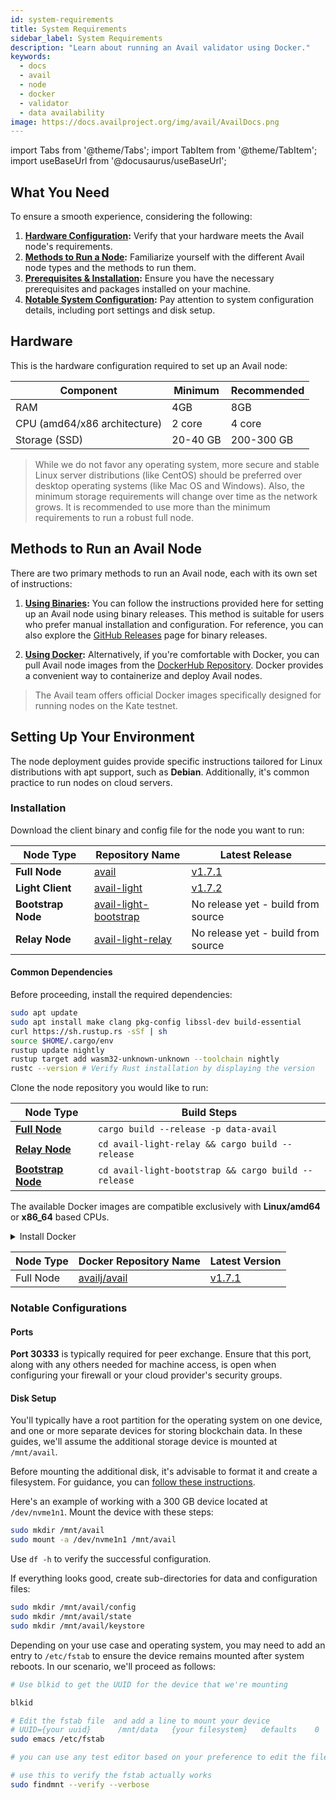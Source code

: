 ```yaml
---
id: system-requirements
title: System Requirements
sidebar_label: System Requirements
description: "Learn about running an Avail validator using Docker."
keywords:
  - docs
  - avail
  - node
  - docker
  - validator
  - data availability
image: https://docs.availproject.org/img/avail/AvailDocs.png
---
```

import Tabs from '@theme/Tabs';
import TabItem from '@theme/TabItem';
import useBaseUrl from '@docusaurus/useBaseUrl';

## What You Need

To ensure a smooth experience, considering the following:

1. **[<ins>Hardware Configuration</ins>](#hardware):** Verify that your hardware meets the Avail node's requirements.
2. **[<ins>Methods to Run a Node</ins>](#methods-to-run-an-avail-node):** Familiarize yourself with the different Avail node types and the methods to run them.
3. **[<ins>Prerequisites & Installation</ins>](#installation):** Ensure you have the necessary prerequisites and packages installed on your machine.
4. **[<ins>Notable System Configuration</ins>](#notable-configurations):** Pay attention to system configuration details, including port settings and disk setup.

## Hardware

This is the hardware configuration required to set up an Avail node:

| Component                           | Minimum                            | Recommended                         |
|-------------------------------------|------------------------------------|-------------------------------------|
| RAM                                 | 4GB                                | 8GB                                 |
| CPU (amd64/x86 architecture)        | 2 core                             | 4 core                              |
| Storage (SSD)                       | 20-40 GB                           | 200-300 GB                          |

> While we do not favor any operating system, more secure and stable Linux server distributions (like CentOS) should be preferred over desktop operating systems (like Mac OS and Windows). Also, the minimum storage requirements will change over time as the network grows. 
It is recommended to use more than the minimum requirements to run a robust full node.

## Methods to Run an Avail Node

There are two primary methods to run an Avail node, each with its own set of instructions:

1. **[<ins>Using Binaries</ins>](/docs/operate/validator/0010-validator-node-binaries.md):** You can follow the instructions provided here for setting up an Avail node using binary releases. This method is suitable for users who prefer manual installation and configuration. For reference, you can also explore the [GitHub Releases](https://github.com/availproject/avail/releases) page for binary releases.

2. **[<ins>Using Docker</ins>](/docs/operate/validator/0020-validator-node-docker.md):** Alternatively, if you're comfortable with Docker, you can pull Avail node images from the [DockerHub Repository](https://hub.docker.com/r/availj/avail/tags). Docker provides a convenient way to containerize and deploy Avail nodes.
> The Avail team offers official Docker images specifically designed for running nodes on the Kate testnet.

## Setting Up Your Environment

The node deployment guides provide specific instructions tailored for Linux distributions with apt support, such as **Debian**. 
Additionally, it's common practice to run nodes on cloud servers.

### Installation

<Tabs groupId="pre-built-release" defaultValue="pre-built-release">
<TabItem value="pre-built-release" label="Pre-Built Release">

Download the client binary and config file for the node you want to run:

| Node Type       | Repository Name       | Latest Release                                                                       |
|-----------------|-----------------------|--------------------------------------------------------------------------------------|
| **Full Node**   | [<ins>avail</ins>](https://github.com/availproject/avail)                 | [<ins>v1.7.1</ins>](https://github.com/availproject/avail/releases/tag/v1.7.1)       |
| **Light Client**| [<ins>avail-light</ins>](https://github.com/availproject/avail-light)           | [<ins>v1.7.2</ins>](https://github.com/availproject/avail-light/releases/tag/v1.7.2) |
| **Bootstrap Node** | [<ins>avail-light-bootstrap</ins>](https://github.com/availproject/avail-light-bootstrap) | No release yet - build from source                                                   |
| **Relay Node**  | [<ins>avail-light-relay</ins>](https://github.com/availproject/avail-light-relay)     | No release yet - build from source                                                   |

</TabItem>
<TabItem value="source" label="Build from Source">

#### Common Dependencies

Before proceeding, install the required dependencies:

```bash
sudo apt update
sudo apt install make clang pkg-config libssl-dev build-essential
curl https://sh.rustup.rs -sSf | sh
source $HOME/.cargo/env
rustup update nightly
rustup target add wasm32-unknown-unknown --toolchain nightly
rustc --version # Verify Rust installation by displaying the version
```

Clone the node repository you would like to run:

| Node Type      | Build Steps                           |
|----------------|---------------------------------------|
| [<ins>**Full Node**</ins>](https://github.com/availproject/avail)  | `cargo build --release -p data-avail` |
| [<ins>**Relay Node**</ins>](https://github.com/availproject/avail-light-relay) | `cd avail-light-relay && cargo build --release` |
| [<ins>**Bootstrap Node**</ins>](https://github.com/availproject/avail-light-bootstrap) | `cd avail-light-bootstrap && cargo build --release` |

</TabItem>
<TabItem value="docker" label="Docker">

The available Docker images are compatible exclusively with **Linux/amd64** or **x86_64** based CPUs.

<details>
<summary>Install Docker</summary>

If Docker is not already installed on your system, please follow the installation instructions provided [here](https://docs.docker.com/engine/install/). In this guide, we will use the **Ubuntu-specific** installation instructions, but it's advisable to refer to the official guidelines for the most up-to-date information.

To install Docker, execute the following commands:

```bash
sudo apt-get update
sudo apt-get install ca-certificates curl gnupg lsb-release
sudo mkdir -p /etc/apt/keyrings
curl -fsSL https://download.docker.com/linux/ubuntu/gpg | sudo gpg --dearmor -o /etc/apt/keyrings/docker.gpg
echo \
  "deb [arch=$(dpkg --print-architecture) signed-by=/etc/apt/keyrings/docker.gpg] https://download.docker.com/linux/ubuntu \
  $(lsb_release -cs) stable" | sudo tee /etc/apt/sources.list.d/docker.list > /dev/null
sudo apt-get update
sudo apt-get install docker-ce docker-ce-cli containerd.io docker-compose-plugin
```

At this point, you should have Docker installed. To ensure a more convenient user experience and avoid running Docker as the root user (which can be inconvenient), follow the post-installation steps [here](https://docs.docker.com/engine/install/linux-postinstall/). These steps enable you to interact with Docker without requiring root privileges:

```bash
sudo groupadd docker
sudo usermod -aG docker $USER
```

</details>

| Node Type       | Docker Repository Name | Latest Version                     |
|-----------------|------------------------|------------------------------------|
| Full Node       | [<ins>availj/avail</ins>](https://hub.docker.com/r/availj/avail/tags)  | [<ins>v1.7.1</ins>](https://hub.docker.com/layers/availj/avail/v1.7.1/images/sha256-caa7ec656a26f24185f993cfb806066c16ad65ccbe0c8aea472bd099a976bd7e?context=explore) |

</TabItem>
</Tabs>

### Notable Configurations

#### Ports

**Port 30333** is typically required for peer exchange. Ensure that this port, along with any others needed for machine access, is open when configuring your firewall or your cloud provider's security groups.

#### Disk Setup

You'll typically have a root partition for the operating system on one device, and one or more separate devices for storing blockchain data. In these guides, we'll assume the additional storage device is mounted at `/mnt/avail`.

Before mounting the additional disk, it's advisable to format it and create a filesystem. For guidance, you can [<ins>follow these instructions</ins>](https://docs.aws.amazon.com/AWSEC2/latest/UserGuide/ebs-using-volumes.html).

Here's an example of working with a 300 GB device located at `/dev/nvme1n1`. Mount the device with these steps:

```bash
sudo mkdir /mnt/avail
sudo mount -a /dev/nvme1n1 /mnt/avail
```

Use `df -h` to verify the successful configuration.

If everything looks good, create sub-directories for data and configuration files:

```bash
sudo mkdir /mnt/avail/config
sudo mkdir /mnt/avail/state
sudo mkdir /mnt/avail/keystore
```

Depending on your use case and operating system, you may need to add an entry to `/etc/fstab` to ensure the device remains mounted after system reboots.
In our scenario, we'll proceed as follows:

```bash
# Use blkid to get the UUID for the device that we're mounting

blkid

# Edit the fstab file  and add a line to mount your device
# UUID={your uuid}      /mnt/data   {your filesystem}   defaults    0   1
sudo emacs /etc/fstab

# you can use any test editor based on your preference to edit the file here we have used emacs.

# use this to verify the fstab actually works
sudo findmnt --verify --verbose
```

<!--
### Alternate Networks & Releases Information

The instructions provided here are specifically for the **Kate testnet**. If you need to connect to a different network, you may have to download an alternate node version from the [<ins>node releases page</ins>](https://github.com/availproject/avail/releases) and obtain the corresponding chain specification file.

## How Many Tokens Do I Need to Become an Active Validator?

To become an active validator, you'll need a certain number of tokens for staking. Please refer to the [Faucet guide](/docs/about/faucet.md) on obtaining test AVL tokens.

If you have any questions or need further assistance, don't hesitate to get in touch with the Avail team for guidance and support.
-->
